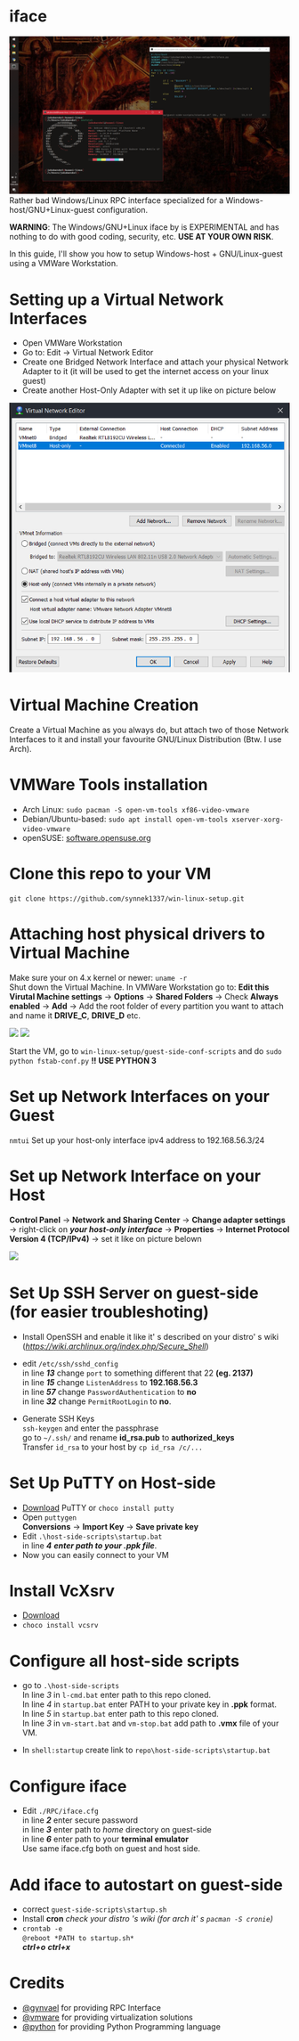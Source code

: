 # iface
![](media/preview.png)
Rather bad Windows/Linux RPC interface specialized for a Windows-host/GNU+Linux-guest configuration.

**WARNING**: The Windows/GNU+Linux iface by is EXPERIMENTAL and has nothing to do with good coding, security, etc. **USE AT YOUR OWN RISK**.

In this guide, I'll show you how to setup Windows-host + GNU/Linux-guest using a VMWare Workstation.

# Setting up a Virtual Network Interfaces

* Open VMWare Workstation
* Go to: Edit -> Virtual Network Editor
* Create one Bridged Network Interface and attach your physical Network Adapter to it (it will be used to get the internet access on your linux guest)
* Create another Host-Only Adapter with set it up like on picture below

![](media/virtual-adapters.jpg)

# Virtual Machine Creation
Create a Virtual Machine as you always do, but attach two of those Network Interfaces to it and install your favourite GNU/Linux Distribution (Btw. I use Arch). 


# VMWare Tools installation
* Arch Linux: ```sudo pacman -S open-vm-tools xf86-video-vmware```
* Debian/Ubuntu-based: ```sudo apt install open-vm-tools xserver-xorg-video-vmware```
* openSUSE: [software.opensuse.org](https://software.opensuse.org/download.html?project=Virtualization%3AVMware&package=open-vm-tools)

# Clone this repo to your VM
```
git clone https://github.com/synnek1337/win-linux-setup.git
```
# Attaching host physical drivers to Virtual Machine
Make sure your on 4.x kernel or newer: ```uname -r```\
Shut down the Virtual Machine.
In VMWare Workstation go to: **Edit this Virutal Machine settings** -> **Options** -> **Shared Folders** -> Check **Always enabled** -> **Add** -> Add the root folder of every partition you want to attach and name it **DRIVE_C**, **DRIVE_D** etc.

![](media/disk_attaching.jpg)
![](media/disks_attached.jpg)

Start the VM, go to ```win-linux-setup/guest-side-conf-scripts``` and do ```sudo python fstab-conf.py``` **!! USE PYTHON 3**

# Set up Network Interfaces on your Guest
```nmtui```
Set up your host-only interface ipv4 address to 192.168.56.3/24

# Set up Network Interface on your Host
**Control Panel** -> **Network and Sharing Center** -> **Change adapter settings** -> right-click on ***your host-only interface*** -> **Properties** -> **Internet Protocol Version 4 (TCP/IPv4)** -> set it like on picture belown

![](media/network_configuration.jpg)

# Set Up SSH Server on guest-side **(for easier troubleshoting)**
* Install OpenSSH and enable it like it' s described on your distro' s wiki (*https://wiki.archlinux.org/index.php/Secure_Shell*)
* edit ```/etc/ssh/sshd_config``` \
in line ***13***  change ```port``` to something different that 22 **(eg. 2137)** \
in line ***15*** change ```ListenAddress``` to **192.168.56.3** \
in line ***57*** change ```PasswordAuthentication``` to **no** \
in line ***32*** change ```PermitRootLogin``` to **no**.

* Generate SSH Keys \
```ssh-keygen``` and enter the passphrase \
go to ```~/.ssh/``` and rename **id_rsa.pub** to **authorized_keys** \
Transfer ```id_rsa``` to your host by ```cp id_rsa /c/...```

# Set Up PuTTY on Host-side
* [Download](https://the.earth.li/~sgtatham/putty/latest/w64/putty-64bit-0.70-installer.msi) PuTTY or ```choco install putty```
* Open ```puttygen``` \
**Conversions** -> **Import Key** -> **Save private key**
* Edit ```.\host-side-scripts\startup.bat``` \
in line ***4*** ***enter path to your .ppk file***.
* Now you can easily connect to your VM
# Install VcXsrv
* [Download](https://sourceforge.net/projects/vcxsrv/)
* ```choco install vcsrv```

# Configure all host-side scripts
* go to ```.\host-side-scripts``` \
In line *3* in ```l-cmd.bat``` enter path to this repo cloned. \
In line *4* in ```startup.bat``` enter PATH to your private key in **.ppk** format. \
In line *5* in ```startup.bat``` enter path to this repo cloned. \
In line *3* in ```vm-start.bat``` and ```vm-stop.bat``` add path to **.vmx** file of your VM.

* In ```shell:startup``` create link to ```repo\host-side-scripts\startup.bat```

# Configure iface
* Edit ```./RPC/iface.cfg``` \
in line ***2*** enter secure password \
in line ***3*** enter path to *home* directory on guest-side \
in line ***6*** enter path to your **terminal emulator** \
Use same iface.cfg both on guest and host side.

# Add iface to autostart on guest-side
* correct ```guest-side-scripts\startup.sh```
* Install **cron** *check your distro 's wiki* *(for arch it' s ```pacman -S cronie```)*
* ```crontab -e``` \
```@reboot *PATH to startup.sh*``` \
***ctrl+o*** ***ctrl+x***

# Credits
* [@gynvael](https://github.com/gynvael) for providing RPC Interface
* [@vmware](https://github.com/vmware) for providing virtualization solutions
* [@python](https://github.com/python) for providing Python Programming language